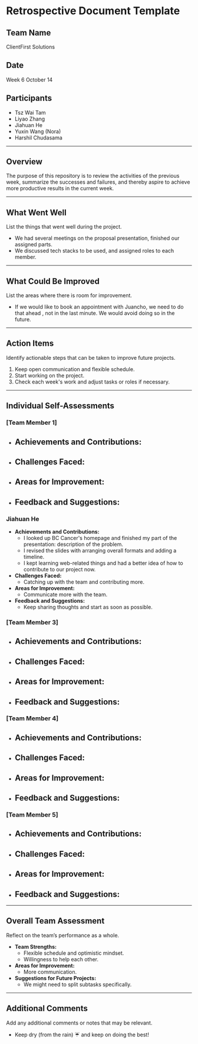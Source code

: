 # Retrospective Document Template

## Team Name
ClientFirst Solutions

## Date
Week 6 October 14

## Participants
- Tsz Wai Tam
- Liyao Zhang
- Jiahuan He
- Yuxin Wang (Nora)
- Harshil Chudasama

---

## Overview
The purpose of this repository is to review the activities of the previous week, summarize the successes and failures, and thereby aspire to achieve more productive results in the current week.

---

## What Went Well
List the things that went well during the project.
- We had several meetings on the proposal presentation, finished our assigned parts.
- We discussed tech stacks to be used, and assigned roles to each member.

---

## What Could Be Improved
List the areas where there is room for improvement.
- If we would like to book an appointment with Juancho, we need to do that ahead , not in the last minute. We would avoid doing so in the future.

---

## Action Items
Identify actionable steps that can be taken to improve future projects.
1. Keep open communication and flexible schedule.
2. Start working on the project.
3. Check each week's work and adjust tasks or roles if necessary.

---

## Individual Self-Assessments
### [Team Member 1]
- **Achievements and Contributions:**
  -
- **Challenges Faced:**
  -
- **Areas for Improvement:**
  -
- **Feedback and Suggestions:**
  -

### Jiahuan He
- **Achievements and Contributions:**
  - I looked up BC Cancer's homepage and finished my part of the presentation: description of the problem.
  - I revised the slides with arranging overall formats and adding a timeline.
  - I kept learning web-related things and had a better idea of how to contribute to our project now.
- **Challenges Faced:**
  - Catching up with the team and contributing more.
- **Areas for Improvement:**
  - Communicate more with the team.
- **Feedback and Suggestions:**
  - Keep sharing thoughts and start as soon as possible.

### [Team Member 3]
- **Achievements and Contributions:**
  -
- **Challenges Faced:**
  -
- **Areas for Improvement:**
  -
- **Feedback and Suggestions:**
  -

### [Team Member 4]
- **Achievements and Contributions:**
  -
- **Challenges Faced:**
  -
- **Areas for Improvement:**
  -
- **Feedback and Suggestions:**
  -

### [Team Member 5]
- **Achievements and Contributions:**
  -
- **Challenges Faced:**
  -
- **Areas for Improvement:**
  -
- **Feedback and Suggestions:**
  -

---

## Overall Team Assessment
Reflect on the team’s performance as a whole.
- **Team Strengths:**
  - Flexible schedule and optimistic mindset.
  - Willingness to help each other.
- **Areas for Improvement:**
  - More communication.
- **Suggestions for Future Projects:**
  - We might need to split subtasks specifically.

---

## Additional Comments
Add any additional comments or notes that may be relevant.
- Keep dry (from the rain) ☔️ and keep on doing the best!
